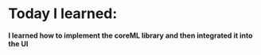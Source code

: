 # Today I learned:

**I learned how to implement the coreML library and then integrated it into the UI**